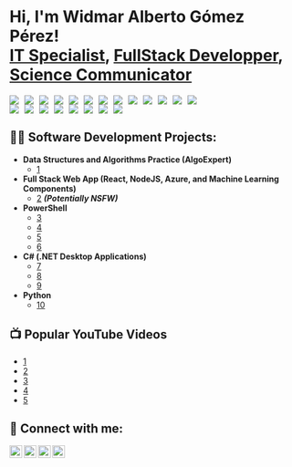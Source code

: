 <h1>Hi, I'm Widmar Alberto Gómez Pérez! <br/><a href="https://github.com/widmaralbertogp">IT Specialist</a>, <a href="https://www.linkedin.com/in/wagplink/">FullStack Developper</a>, <a href="https://www.youtube.com">Science Communicator</a></h1>
<!-- Bloque de iconos y botones de tecnologías para GitHub Main Page -->
<div style="display:flex; flex-wrap:wrap; gap:10px;">

  <!-- HTML -->
  <a href="#" title="HTML5" target="_blank" style="text-decoration:none;">
    <img src="https://img.shields.io/badge/HTML5-E34F26?style=for-the-badge&logo=html5&logoColor=white" />
  </a>

  <!-- CSS -->
  <a href="#" title="CSS3" target="_blank" style="text-decoration:none;">
    <img src="https://img.shields.io/badge/CSS3-1572B6?style=for-the-badge&logo=css3&logoColor=white" />
  </a>

  <!-- JavaScript -->
  <a href="#" title="JavaScript" target="_blank" style="text-decoration:none;">
    <img src="https://img.shields.io/badge/JavaScript-F7DF1E?style=for-the-badge&logo=javascript&logoColor=black" />
  </a>

  <!-- Java -->
  <a href="#" title="Java" target="_blank" style="text-decoration:none;">
    <img src="https://img.shields.io/badge/Java-007396?style=for-the-badge&logo=java&logoColor=white" />
  </a>

  <!-- Node.js -->
  <a href="#" title="Node.js" target="_blank" style="text-decoration:none;">
    <img src="https://img.shields.io/badge/Node.js-339933?style=for-the-badge&logo=node.js&logoColor=white" />
  </a>

  <!-- React -->
  <a href="#" title="React" target="_blank" style="text-decoration:none;">
    <img src="https://img.shields.io/badge/React-61DAFB?style=for-the-badge&logo=react&logoColor=black" />
  </a>

  <!-- PostgreSQL -->
  <a href="#" title="PostgreSQL" target="_blank" style="text-decoration:none;">
    <img src="https://img.shields.io/badge/PostgreSQL-316192?style=for-the-badge&logo=postgresql&logoColor=white" />
  </a>

  <!-- MariaDB -->
  <a href="#" title="MariaDB" target="_blank" style="text-decoration:none;">
    <img src="https://img.shields.io/badge/MariaDB-003545?style=for-the-badge&logo=mariadb&logoColor=white" />
  </a>

  <!-- Git -->
  <a href="#" title="Git" target="_blank" style="text-decoration:none;">
    <img src="https://img.shields.io/badge/Git-F05032?style=for-the-badge&logo=git&logoColor=white" />
  </a>

  <!-- Moodle -->
  <a href="#" title="Moodle" target="_blank" style="text-decoration:none;">
    <img src="https://img.shields.io/badge/Moodle-F58025?style=for-the-badge&logo=moodle&logoColor=white" />
  </a>

  <!-- Docker -->
  <a href="#" title="Docker" target="_blank" style="text-decoration:none;">
    <img src="https://img.shields.io/badge/Docker-2496ED?style=for-the-badge&logo=docker&logoColor=white" />
  </a>

  <!-- AWS -->
  <a href="#" title="AWS" target="_blank" style="text-decoration:none;">
    <img src="https://img.shields.io/badge/AWS-232F3E?style=for-the-badge&logo=amazon-aws&logoColor=white" />
  </a>

  <!-- Scrum -->
  <a href="#" title="Scrum" target="_blank" style="text-decoration:none;">
    <img src="https://img.shields.io/badge/Scrum-000000?style=for-the-badge&logo=scrum&logoColor=white" />
  </a>

</div>


<!-- Bloque de iconos y badges de skills verificadas en Credly -->
<div style="display:flex; flex-wrap:wrap; gap:10px;">

  <!-- IBM DevOps -->
  <a href="https://www.credly.com/users/widmar-alberto-gomez-perez/skills" title="IBM DevOps" target="_blank" style="text-decoration:none;">
    <img src="https://img.shields.io/badge/IBM%20DevOps-1F70C1?style=for-the-badge&logo=ibm&logoColor=white" />
  </a>

  <!-- Scrum -->
  <a href="https://www.credly.com/users/widmar-alberto-gomez-perez/skills" title="Scrum" target="_blank" style="text-decoration:none;">
    <img src="https://img.shields.io/badge/Scrum-6DB33F?style=for-the-badge&logo=scrum&logoColor=white" />
  </a>

  <!-- Agile -->
  <a href="https://www.credly.com/users/widmar-alberto-gomez-perez/skills" title="Agile" target="_blank" style="text-decoration:none;">
    <img src="https://img.shields.io/badge/Agile-F04E23?style=for-the-badge&logo=agile&logoColor=white" />
  </a>

  <!-- Full Stack JavaScript -->
  <a href="https://www.credly.com/users/widmar-alberto-gomez-perez/skills" title="Full Stack JavaScript" target="_blank" style="text-decoration:none;">
    <img src="https://img.shields.io/badge/Full%20Stack%20JS-F7DF1E?style=for-the-badge&logo=javascript&logoColor=black" />
  </a>

  <!-- Full Stack Java -->
  <a href="https://www.credly.com/users/widmar-alberto-gomez-perez/skills" title="Full Stack Java" target="_blank" style="text-decoration:none;">
    <img src="https://img.shields.io/badge/Full%20Stack%20Java-007396?style=for-the-badge&logo=java&logoColor=white" />
  </a>

  <!-- Moodle -->
  <a href="https://www.credly.com/users/widmar-alberto-gomez-perez/skills" title="Moodle" target="_blank" style="text-decoration:none;">
    <img src="https://img.shields.io/badge/Moodle-F58025?style=for-the-badge&logo=moodle&logoColor=white" />
  </a>

  <!-- AWS -->
  <a href="https://www.credly.com/users/widmar-alberto-gomez-perez/skills" title="AWS" target="_blank" style="text-decoration:none;">
    <img src="https://img.shields.io/badge/AWS-232F3E?style=for-the-badge&logo=amazon-aws&logoColor=white" />
  </a>

  <!-- DevOps general -->
  <a href="https://www.credly.com/users/widmar-alberto-gomez-perez/skills" title="DevOps" target="_blank" style="text-decoration:none;">
    <img src="https://img.shields.io/badge/DevOps-007ACC?style=for-the-badge&logo=devops&logoColor=white" />
  </a>

</div>


<h2>👨‍💻 Software Development Projects:</h2>

- <b>Data Structures and Algorithms Practice (AlgoExpert)</b>
  - [1](https://github.com/)
- <b>Full Stack Web App (React, NodeJS, Azure, and Machine Learning Components)</b>
  - [2](https://github.com/) <b><i>(Potentially NSFW)</b></i>
- <b>PowerShell</b>
  - [3](https://github.com)
  - [4](https://github.com)
  - [5](https://github.com)
  - [6](https://github.com)
- <b>C# (.NET Desktop Applications)</b>
  - [7](https://github.com)
  - [8](https://github.com)
  - [9](https://github.com)
- <b>Python</b>
  - [10](https://github.com)

<h2>📺 Popular YouTube Videos</h2>

- [1](https://www.youtube.com)
- [2](https://www.youtube.com)
- [3](https://www.youtube.com)
- [4](https://www.youtube.com)
- [5](https://www.youtube.com)

<h2> 🤳 Connect with me:</h2>

[<img align="left" alt="widmaralbertogp | YouTube" width="22px" src="https://cdn.jsdelivr.net/npm/simple-icons@v3/icons/youtube.svg" />][youtube]
[<img align="left" alt="widmaralbertogp | Twitter" width="22px" src="https://cdn.jsdelivr.net/npm/simple-icons@v3/icons/twitter.svg" />][twitter]
[<img align="left" alt="widmaralbertogp | LinkedIn" width="22px" src="https://cdn.jsdelivr.net/npm/simple-icons@v3/icons/linkedin.svg" />][linkedin]
[<img align="left" alt="widmaralbertogp | Instagram" width="22px" src="https://cdn.jsdelivr.net/npm/simple-icons@v3/icons/instagram.svg" />][instagram]

[twitter]: https://twitter.com/widmaralbertogp
[youtube]: https://www.youtube.com/widmaralbertogp
[instagram]: https://www.instagram.com/widmaralbertogp
[linkedin]: https://linkedin.com/widmaralbertogp

<!--
**widmaralbertogp/widmaralbertogp** is a ✨ _special_ ✨ repository because its `README.md` (this file) appears on your GitHub profile.

Here are some ideas to get you started:

- 🔭 I’m currently working on ...
- 🌱 I’m currently learning ...
- 👯 I’m looking to collaborate on ...
- 🤔 I’m looking for help with ...
- 💬 Ask me about ...
- 📫 How to reach me: ...
- 😄 Pronouns: ...
- ⚡ Fun fact: ...
-->
